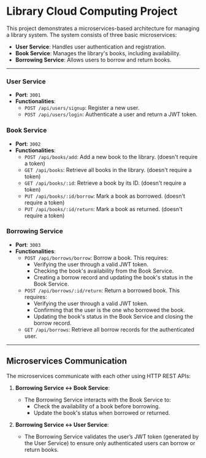 # Library Cloud Computing Project

This project demonstrates a microservices-based architecture for managing a library system. The system consists of three basic microservices:

- **User Service**: Handles user authentication and registration.
- **Book Service**: Manages the library's books, including availability.
- **Borrowing Service**: Allows users to borrow and return books.

---

### User Service
- **Port**: `3001`
- **Functionalities**:
  - `POST /api/users/signup`: Register a new user.
  - `POST /api/users/login`: Authenticate a user and return a JWT token.

### Book Service
- **Port**: `3002`
- **Functionalities**:
  - `POST /api/books/add`: Add a new book to the library. (doesn't require a token)
  - `GET /api/books`: Retrieve all books in the library. (doesn't require a token)
  - `GET /api/books/:id`: Retrieve a book by its ID. (doesn't require a token)
  - `PUT /api/books/:id/borrow`: Mark a book as borrowed. (doesn't require a token)
  - `PUT /api/books/:id/return`: Mark a book as returned. (doesn't require a token)

### Borrowing Service
- **Port**: `3003`
- **Functionalities**:
  - `POST /api/borrows/borrow`: Borrow a book. This requires:
    - Verifying the user through a valid JWT token.
    - Checking the book's availability from the Book Service.
    - Creating a borrow record and updating the book's status in the Book Service.
  - `POST /api/borrows/:id/return`: Return a borrowed book. This requires:
    - Verifying the user through a valid JWT token.
    - Confirming that the user is the one who borrowed the book.
    - Updating the book's status in the Book Service and closing the borrow record.
  - `GET /api/borrows`: Retrieve all borrow records for the authenticated user.

---

## Microservices Communication

The microservices communicate with each other using HTTP REST APIs:

1. **Borrowing Service ↔ Book Service**:
   - The Borrowing Service interacts with the Book Service to:
     - Check the availability of a book before borrowing.
     - Update the book's status when borrowed or returned.

2. **Borrowing Service ↔ User Service**:
   - The Borrowing Service validates the user’s JWT token (generated by the User Service) to ensure only authenticated users can borrow or return books.